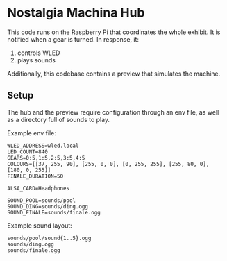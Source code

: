 # Nostalgia Machina Hub

This code runs on the Raspberry Pi that coordinates the whole exhibit. It is notified when a gear is turned. In response, it:
1. controls WLED
2. plays sounds

Additionally, this codebase contains a preview that simulates the machine.

## Setup

The hub and the preview require configuration through an env file, as well as a directory full of sounds to play.

Example env file:
```
WLED_ADDRESS=wled.local
LED_COUNT=840
GEARS=0:5,1:5,2:5,3:5,4:5
COLOURS=[[37, 255, 90], [255, 0, 0], [0, 255, 255], [255, 80, 0], [180, 0, 255]]
FINALE_DURATION=50

ALSA_CARD=Headphones

SOUND_POOL=sounds/pool
SOUND_DING=sounds/ding.ogg
SOUND_FINALE=sounds/finale.ogg
```

Example sound layout:
```
sounds/pool/sound{1..5}.ogg
sounds/ding.ogg
sounds/finale.ogg
```
